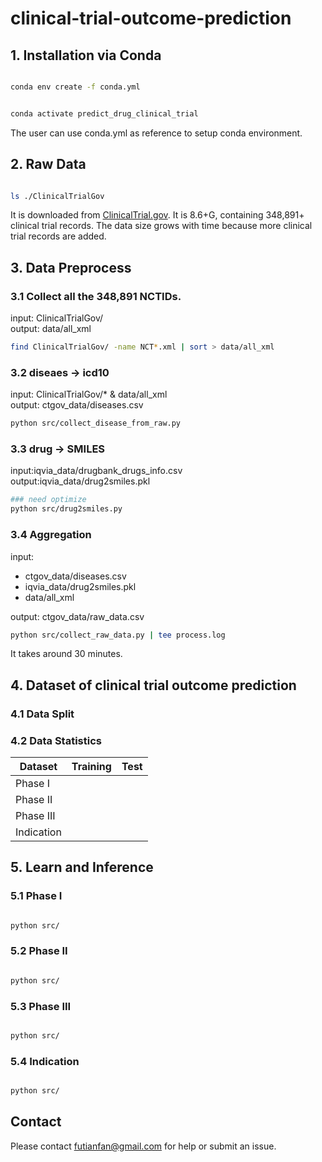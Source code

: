 # clinical-trial-outcome-prediction



## 1. Installation via Conda 

```bash

conda env create -f conda.yml


conda activate predict_drug_clinical_trial
```

The user can use conda.yml as reference to setup conda environment. 







































## 2. Raw Data 

```bash

ls ./ClinicalTrialGov  

```

It is downloaded from [ClinicalTrial.gov](https://clinicaltrials.gov/). 
It is 8.6+G, containing 348,891+ clinical trial records. 
The data size grows with time because more clinical trial records are added.  




































































## 3. Data Preprocess 


### 3.1 Collect all the 348,891 NCTIDs.
input: ClinicalTrialGov/   
output: data/all_xml 
```bash
find ClinicalTrialGov/ -name NCT*.xml | sort > data/all_xml
```


### 3.2 diseaes -> icd10
input: ClinicalTrialGov/* & data/all_xml   
output:	ctgov_data/diseases.csv  
```bash 
python src/collect_disease_from_raw.py
```


### 3.3 drug -> SMILES 
input:iqvia_data/drugbank_drugs_info.csv   
output:iqvia_data/drug2smiles.pkl   
```bash
### need optimize 
python src/drug2smiles.py 
```



### 3.4 Aggregation

input:     
* ctgov_data/diseases.csv  
* iqvia_data/drug2smiles.pkl  
* data/all_xml         

output: ctgov_data/raw_data.csv
```bash
python src/collect_raw_data.py | tee process.log 
```
It takes around 30 minutes.   




## 4. Dataset of clinical trial outcome prediction 



### 4.1 Data Split 



### 4.2 Data Statistics 

| Dataset  | Training | Test |
|-----------------|-------------|-------------|
| Phase I |  |  |   |
| Phase II |  |  |   |
| Phase III |  |  |  |
| Indication   |    |   |     |   


## 5. Learn and Inference 


### 5.1 Phase I

```bash

python src/


```


### 5.2 Phase II

```bash

python src/


```

### 5.3 Phase III 

```bash

python src/


```

### 5.4 Indication 

```bash

python src/


```




## Contact

Please contact futianfan@gmail.com for help or submit an issue. 

























